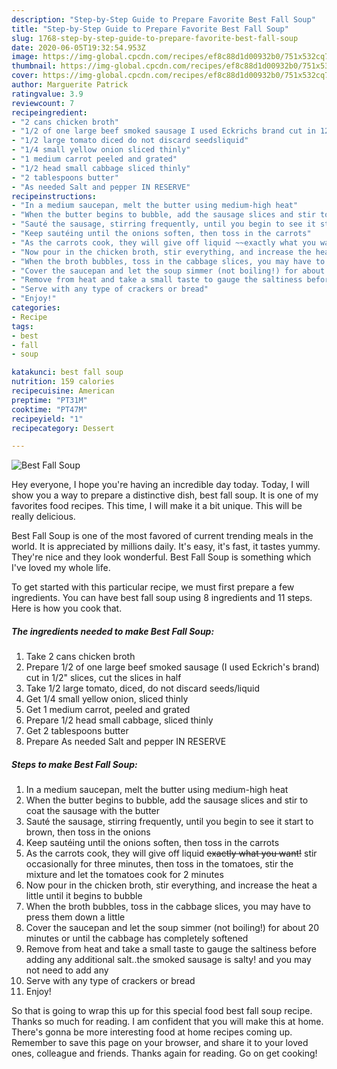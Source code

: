 ```yaml
---
description: "Step-by-Step Guide to Prepare Favorite Best Fall Soup"
title: "Step-by-Step Guide to Prepare Favorite Best Fall Soup"
slug: 1768-step-by-step-guide-to-prepare-favorite-best-fall-soup
date: 2020-06-05T19:32:54.953Z
image: https://img-global.cpcdn.com/recipes/ef8c88d1d00932b0/751x532cq70/best-fall-soup-recipe-main-photo.jpg
thumbnail: https://img-global.cpcdn.com/recipes/ef8c88d1d00932b0/751x532cq70/best-fall-soup-recipe-main-photo.jpg
cover: https://img-global.cpcdn.com/recipes/ef8c88d1d00932b0/751x532cq70/best-fall-soup-recipe-main-photo.jpg
author: Marguerite Patrick
ratingvalue: 3.9
reviewcount: 7
recipeingredient:
- "2 cans chicken broth"
- "1/2 of one large beef smoked sausage I used Eckrichs brand cut in 12 slices cut the slices in half"
- "1/2 large tomato diced do not discard seedsliquid"
- "1/4 small yellow onion sliced thinly"
- "1 medium carrot peeled and grated"
- "1/2 head small cabbage sliced thinly"
- "2 tablespoons butter"
- "As needed Salt and pepper IN RESERVE"
recipeinstructions:
- "In a medium saucepan, melt the butter using medium-high heat"
- "When the butter begins to bubble, add the sausage slices and stir to coat the sausage with the butter"
- "Sauté the sausage, stirring frequently, until you begin to see it start to brown, then toss in the onions"
- "Keep sautéing until the onions soften, then toss in the carrots"
- "As the carrots cook, they will give off liquid ~~exactly what you want!~~ stir occasionally for three minutes, then toss in the tomatoes, stir the mixture and let the tomatoes cook for 2 minutes"
- "Now pour in the chicken broth, stir everything, and increase the heat a little until it begins to bubble"
- "When the broth bubbles, toss in the cabbage slices, you may have to press them down a little"
- "Cover the saucepan and let the soup simmer (not boiling!) for about 20 minutes or until the cabbage has completely softened"
- "Remove from heat and take a small taste to gauge the saltiness before adding any additional salt..the smoked sausage is salty! and you may not need to add any"
- "Serve with any type of crackers or bread"
- "Enjoy!"
categories:
- Recipe
tags:
- best
- fall
- soup

katakunci: best fall soup 
nutrition: 159 calories
recipecuisine: American
preptime: "PT31M"
cooktime: "PT47M"
recipeyield: "1"
recipecategory: Dessert

---
```



![Best Fall Soup](https://img-global.cpcdn.com/recipes/ef8c88d1d00932b0/751x532cq70/best-fall-soup-recipe-main-photo.jpg)

Hey everyone, I hope you're having an incredible day today. Today, I will show you a way to prepare a distinctive dish, best fall soup. It is one of my favorites food recipes. This time, I will make it a bit unique. This will be really delicious.

Best Fall Soup is one of the most favored of current trending meals in the world. It is appreciated by millions daily. It's easy, it's fast, it tastes yummy. They're nice and they look wonderful. Best Fall Soup is something which I've loved my whole life.




To get started with this particular recipe, we must first prepare a few ingredients. You can have best fall soup using 8 ingredients and 11 steps. Here is how you cook that.

<!--inarticleads1-->

##### The ingredients needed to make Best Fall Soup:

1. Take 2 cans chicken broth
1. Prepare 1/2 of one large beef smoked sausage (I used Eckrich&#39;s brand) cut in 1/2&#34; slices, cut the slices in half
1. Take 1/2 large tomato, diced, do not discard seeds/liquid
1. Get 1/4 small yellow onion, sliced thinly
1. Get 1 medium carrot, peeled and grated
1. Prepare 1/2 head small cabbage, sliced thinly
1. Get 2 tablespoons butter
1. Prepare As needed Salt and pepper IN RESERVE




<!--inarticleads2-->

##### Steps to make Best Fall Soup:

1. In a medium saucepan, melt the butter using medium-high heat
1. When the butter begins to bubble, add the sausage slices and stir to coat the sausage with the butter
1. Sauté the sausage, stirring frequently, until you begin to see it start to brown, then toss in the onions
1. Keep sautéing until the onions soften, then toss in the carrots
1. As the carrots cook, they will give off liquid ~~exactly what you want!~~ stir occasionally for three minutes, then toss in the tomatoes, stir the mixture and let the tomatoes cook for 2 minutes
1. Now pour in the chicken broth, stir everything, and increase the heat a little until it begins to bubble
1. When the broth bubbles, toss in the cabbage slices, you may have to press them down a little
1. Cover the saucepan and let the soup simmer (not boiling!) for about 20 minutes or until the cabbage has completely softened
1. Remove from heat and take a small taste to gauge the saltiness before adding any additional salt..the smoked sausage is salty! and you may not need to add any
1. Serve with any type of crackers or bread
1. Enjoy!




So that is going to wrap this up for this special food best fall soup recipe. Thanks so much for reading. I am confident that you will make this at home. There's gonna be more interesting food at home recipes coming up. Remember to save this page on your browser, and share it to your loved ones, colleague and friends. Thanks again for reading. Go on get cooking!
